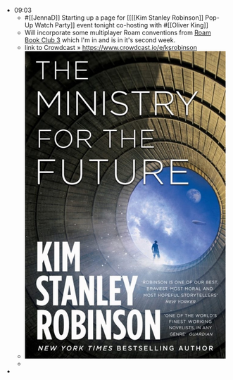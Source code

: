 - 09:03 
    - #[[JennaD]] Starting up a page for [[[[Kim Stanley Robinson]] Pop-Up Watch Party]] event tonight co-hosting with #[[Oliver King]]
    - Will incorporate some multiplayer Roam conventions from [Roam Book Club 3](https://roamresearch.com/#/app/RBC3-The-Culture-Code) which I'm in and is in it's second week.
    - link to Crowdcast » https://www.crowdcast.io/e/ksrobinson
    - ![](./images/aHR0cHM6Ly9jcm93ZGNhc3QtcHJvZC5pbWdpeC5uZXQvLU01NEZXaE5FMTRnUVpoNzRpSm0vZXZlbnQtY292ZXItNDI0NT93PTgwMA==)
    - 
-  
